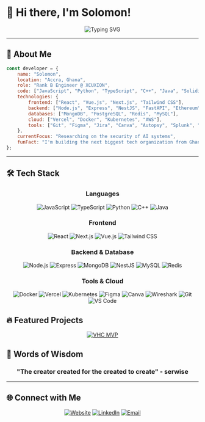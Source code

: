 # 👋 Hi there, I'm Solomon!

<div align="center">
  <img src="https://readme-typing-svg.herokuapp.com?font=Fira+Code&size=30&duration=3000&pause=1000&color=00D9FF&center=true&vCenter=true&multiline=true&width=600&height=160&lines=Full+Stack+Engineer;Open+Source+Enthusiast;Passionate+Innovator;Building+Cool+Stuff" alt="Typing SVG" />
</div>

---

## 🚀 About Me

```javascript
const developer = {
    name: "Solomon",
    location: "Accra, Ghana",
    role: "Rank B Engineer @ XCUXION",
    code: ["JavaScript", "Python", "TypeScript", "C++", "Java", "Solidity"],
    technologies: {
        frontend: ["React", "Vue.js", "Next.js", "Tailwind CSS"],
        backend: ["Node.js", "Express", "NestJS", "FastAPI", "Ethereum"],
        databases: ["MongoDB", "PostgreSQL", "Redis", "MySQL"],
        cloud: ["Vercel", "Docker", "Kubernetes", "AWS"],
        tools: ["Git", "Figma", "Jira", "Canva", "Autopsy", "Splunk", "Wireshark"]
    },
    currentFocus: "Researching on the security of AI systems",
    funFact: "I'm building the next biggest tech organization from Ghana"
};
```

---

## 🛠️ Tech Stack

<div align="center">

### Languages
![JavaScript](https://img.shields.io/badge/-JavaScript-F7DF1E?style=for-the-badge&logo=javascript&logoColor=black)
![TypeScript](https://img.shields.io/badge/-TypeScript-3178C6?style=for-the-badge&logo=typescript&logoColor=white)
![Python](https://img.shields.io/badge/-Python-3776AB?style=for-the-badge&logo=python&logoColor=white)
![C++](https://img.shields.io/badge/-C++-00599C?style=for-the-badge&logo=cplusplus&logoColor=white)
![Java](https://img.shields.io/badge/-Java-007396?style=for-the-badge&logo=java&logoColor=white)

### Frontend
![React](https://img.shields.io/badge/-React-61DAFB?style=for-the-badge&logo=react&logoColor=black)
![Next.js](https://img.shields.io/badge/-Next.js-000000?style=for-the-badge&logo=next.js&logoColor=white)
![Vue.js](https://img.shields.io/badge/-Vue.js-4FC08D?style=for-the-badge&logo=vue.js&logoColor=white)
![Tailwind CSS](https://img.shields.io/badge/-Tailwind_CSS-38B2AC?style=for-the-badge&logo=tailwind-css&logoColor=white)

### Backend & Database
![Node.js](https://img.shields.io/badge/-Node.js-339933?style=for-the-badge&logo=node.js&logoColor=white)
![Express](https://img.shields.io/badge/-Express-000000?style=for-the-badge&logo=express&logoColor=white)
![MongoDB](https://img.shields.io/badge/-MongoDB-47A248?style=for-the-badge&logo=mongodb&logoColor=white)
![NestJS](https://img.shields.io/badge/-NestJS-E0234E?style=for-the-badge&logo=nestjs&logoColor=white)
![MySQL](https://img.shields.io/badge/-MySQL-4479A1?style=for-the-badge&logo=mysql&logoColor=white)
![Redis](https://img.shields.io/badge/-Redis-DC382D?style=for-the-badge&logo=redis&logoColor=white)

### Tools & Cloud
![Docker](https://img.shields.io/badge/-Docker-2496ED?style=for-the-badge&logo=docker&logoColor=white)
![Vercel](https://img.shields.io/badge/-Vercel-000000?style=for-the-badge&logo=vercel&logoColor=white)
![Kubernetes](https://img.shields.io/badge/-Kubernetes-326CE5?style=for-the-badge&logo=kubernetes&logoColor=white)
![Figma](https://img.shields.io/badge/-Figma-F24E1E?style=for-the-badge&logo=figma&logoColor=white)
![Canva](https://img.shields.io/badge/-Canva-00C4CC?style=for-the-badge&logo=canva&logoColor=white)
![Wireshark](https://img.shields.io/badge/-Wireshark-1679A7?style=for-the-badge&logo=wireshark&logoColor=white)
![Git](https://img.shields.io/badge/-Git-F05032?style=for-the-badge&logo=git&logoColor=white)
![VS Code](https://img.shields.io/badge/-VS_Code-007ACC?style=for-the-badge&logo=visual-studio-code&logoColor=white)

</div>

## 🔥 Featured Projects

<div align="center">

[![VHC MVP](https://github-readme-stats.vercel.app/api/pin/?username=1Omon&repo=vhc-mvp&theme=tokyonight&hide_border=true)](https://github.com/1Omon/vhc-mvp)

</div>


## 💬 Words of Wisdom

<div align="center">
  <h3>"The creator created for the created to create" - serwise</h3>
</div>

---

## 🌐 Connect with Me

<div align="center">
  
[![Website](https://img.shields.io/badge/-Website-000000?style=for-the-badge&logo=google-chrome&logoColor=white)](https://the-ayisi.vercel.app)
[![LinkedIn](https://img.shields.io/badge/-LinkedIn-0077B5?style=for-the-badge&logo=linkedin&logoColor=white)](https://linkedin.com/in/solomon-ayisi)
[![Email](https://img.shields.io/badge/-Email-D14836?style=for-the-badge&logo=gmail&logoColor=white)](mailto:1serwise@gmail.com)

</div>

